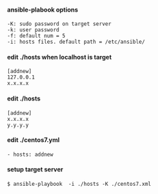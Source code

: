 #### ansible-plabook options
    -K: sudo password on target server
    -k: user password
    -f: default num = 5
    -i: hosts files. default path = /etc/ansible/

#### edit ./hosts when localhost is target
    [addnew]
    127.0.0.1
    x.x.x.x

#### edit ./hosts
    [addnew]
    x.x.x.x
    y.y.y.y

#### edit ./centos7.yml
    - hosts: addnew

#### setup target server
    $ ansible-playbook  -i ./hosts -K ./centos7.xml


